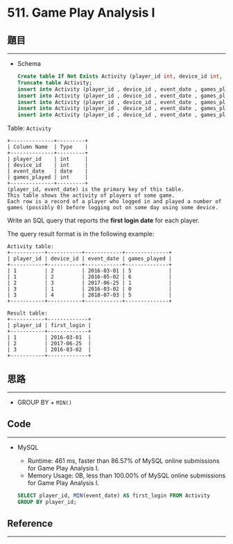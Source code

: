 # 511. Game Play Analysis I

## 題目

---

- Schema
    
    ```sql
    Create table If Not Exists Activity (player_id int, device_id int, event_date date, games_played int);
    Truncate table Activity;
    insert into Activity (player_id , device_id , event_date , games_played) values (1, 2, '2016-03-01', 5);
    insert into Activity (player_id , device_id , event_date , games_played) values (1, 2, '2016-05-02', 6);
    insert into Activity (player_id , device_id , event_date , games_played) values (2, 3, '2017-06-25', 1);
    insert into Activity (player_id , device_id , event_date , games_played) values (3, 1, '2016-03-02', 0);
    insert into Activity (player_id , device_id , event_date , games_played) values (3, 4, '2016-07-03', 5);
    
    ```
    

Table: `Activity`

```
+--------------+---------+
| Column Name  | Type    |
+--------------+---------+
| player_id    | int     |
| device_id    | int     |
| event_date   | date    |
| games_played | int     |
+--------------+---------+
(player_id, event_date) is the primary key of this table.
This table shows the activity of players of some game.
Each row is a record of a player who logged in and played a number of games (possibly 0) before logging out on some day using some device.

```

Write an SQL query that reports the **first login date** for each player.

The query result format is in the following example:

```
Activity table:
+-----------+-----------+------------+--------------+
| player_id | device_id | event_date | games_played |
+-----------+-----------+------------+--------------+
| 1         | 2         | 2016-03-01 | 5            |
| 1         | 2         | 2016-05-02 | 6            |
| 2         | 3         | 2017-06-25 | 1            |
| 3         | 1         | 2016-03-02 | 0            |
| 3         | 4         | 2018-07-03 | 5            |
+-----------+-----------+------------+--------------+

Result table:
+-----------+-------------+
| player_id | first_login |
+-----------+-------------+
| 1         | 2016-03-01  |
| 2         | 2017-06-25  |
| 3         | 2016-03-02  |
+-----------+-------------+
```

## 思路

---

- GROUP BY + `MIN()`

## Code

---

- MySQL
    - Runtime: 461 ms, faster than 86.57% of MySQL online submissions for Game Play Analysis I.
    - Memory Usage: 0B, less than 100.00% of MySQL online submissions for Game Play Analysis I.
    
    ```sql
    SELECT player_id, MIN(event_date) AS first_login FROM Activity
    GROUP BY player_id;
    ```
    

## Reference

---